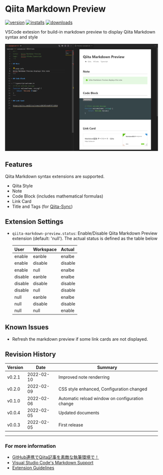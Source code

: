 # Qiita Markdown Preview

[![version](https://vsmarketplacebadge.apphb.com/version/ryokat3.vscode-qiita-markdown-preview.svg)](https://marketplace.visualstudio.com/items?itemName=ryokat3.vscode-qiita-markdown-preview)
[![installs](https://vsmarketplacebadge.apphb.com/installs/ryokat3.vscode-qiita-markdown-preview.svg)](https://marketplace.visualstudio.com/items?itemName=ryokat3.vscode-qiita-markdown-preview)
[![downloads](https://vsmarketplacebadge.apphb.com/downloads/ryokat3.vscode-qiita-markdown-preview.svg)](https://marketplace.visualstudio.com/items?itemName=ryokat3.vscode-qiita-markdown-preview)

VSCode extesion for build-in markdown preview to display Qiita Markdown syntax and style

![Samples](img/qiita-markdown-preview-samples.png)

## Features

Qiita Markdown syntax extensions are supported.

- Qiita Style
- Note
- Code Block (includes mathematical formulas)
- Link Card
- Title and Tags (for [Qiita-Sync](https://github.com/ryokat3/qiita-sync))

## Extension Settings

- `qiita-markdown-preview.status`: Enable/Disable Qiita Markdown Preview extension (default: 'null').
    The actual status is defined as the table below

    | User      | Workspace | Actual    |  
    |-----------|-----------|-----------|
    | enable    | eanble    | enalbe    |  
    | enable    | disable   | disable   |  
    | enable    | null      | enalbe    |  
    | disable   | eanble    | enalbe    |  
    | disable   | disable   | disable   |  
    | disable   | null      | disable   |   
    | null      | eanble    | enalbe    |  
    | null      | disable   | disable   |  
    | null      | null      | enable    | 

## Known Issues

- Refresh the markdown preview if some link cards are not displayed.

## Revision History

| Version  | Date       | Summary                                                           |
|----------|------------|-------------------------------------------------------------------|
| v0.2.1   | 2022-02-10 | Improved note renderring                                          |
| v0.2.0   | 2022-02-09 | CSS style enhanced, Configuration changed                         |
| v0.1.0   | 2022-02-06 | Automatic reload window on configuration change                   |
| v0.0.4   | 2022-02-05 | Updated documents                                                 |
| v0.0.3   | 2022-02-05 | First release                                                     |


-----------------------------------------------------------------------------------------------------------
### For more information

* [GitHub連携でQiita記事を素敵な執筆環境で！](https://qiita.com/ryokat3/items/d054b95f68810f70b136)
* [Visual Studio Code's Markdown Support](http://code.visualstudio.com/docs/languages/markdown)
* [Extension Guidelines](https://code.visualstudio.com/api/references/extension-guidelines)

